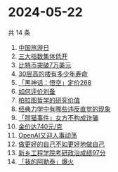 # 2024-05-22

共 14 条

<!-- BEGIN ZHIHUSEARCH -->
<!-- 最后更新时间 Wed May 22 2024 14:04:32 GMT+0800 (China Standard Time) -->
1. [中国旅游日](https://www.zhihu.com/search?q=中国旅游日)
1. [三大指数集体低开](https://www.zhihu.com/search?q=三大指数集体低开)
1. [比特币突破7万美元](https://www.zhihu.com/search?q=比特币突破7万美元)
1. [30层高的楼有多少年寿命](https://www.zhihu.com/search?q=30层高的楼有多少年寿命)
1. [「黑神话：悟空」定价268](https://www.zhihu.com/search?q=「黑神话：悟空」定价268)
1. [如何评价刘备](https://www.zhihu.com/search?q=如何评价刘备)
1. [柏拉图哲学的研究价值](https://www.zhihu.com/search?q=柏拉图哲学的研究价值)
1. [经典力学中有哪些违反直觉的现象](https://www.zhihu.com/search?q=经典力学中有哪些违反直觉的现象)
1. [「胖猫事件」女方不构成诈骗](https://www.zhihu.com/search?q=「胖猫事件」女方不构成诈骗)
1. [金价达740元/克](https://www.zhihu.com/search?q=金价达740元/克)
1. [OpenAI又迎人事动荡](https://www.zhihu.com/search?q=OpenAI又迎人事动荡)
1. [做更好的自己不如更好地做自己](https://www.zhihu.com/search?q=做更好的自己不如更好地做自己)
1. [新乡工程学院考研政治成绩97分](https://www.zhihu.com/search?q=新乡工程学院考研政治成绩97分)
1. [「我的阿勒泰」爆火](https://www.zhihu.com/search?q=「我的阿勒泰」爆火)
<!-- END ZHIHUSEARCH -->
